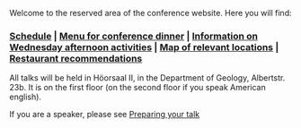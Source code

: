 Welcome to the reserved area of the conference website. Here you will find:

<h3>  <a href="https://fgallinaro.github.io/geomod-conference.github.io/reserved_area/6545007f30846bbbf0075824cf0188e903dba720/Schedule.pdf">Schedule</a> |  <a href="https://fgallinaro.github.io/geomod-conference.github.io/reserved_area/6545007f30846bbbf0075824cf0188e903dba720/Menu_Geomod.pdf">Menu for conference dinner</a> | <a href="https://fgallinaro.github.io/geomod-conference.github.io/reserved_area/6545007f30846bbbf0075824cf0188e903dba720/activities.pdf">Information on Wednesday afternoon activities</a> | <a href="https://fgallinaro.github.io/geomod-conference.github.io/reserved_area/6545007f30846bbbf0075824cf0188e903dba720/freiburg_map.jpg">Map of relevant locations</a> | <a href="https://fgallinaro.github.io/geomod-conference.github.io/reserved_area/6545007f30846bbbf0075824cf0188e903dba720/Freiburg_restaurants.pdf">Restaurant recommendations</a> </h3>

All talks will be held in H&ouml;orsaal II, in the Department of Geology, Albertstr. 23b. It is on the first floor (on the second floor if you speak American english).

If you are a speaker, please see <a href="https://fgallinaro.github.io/geomod-conference.github.io/reserved_area/6545007f30846bbbf0075824cf0188e903dba720/preparing_your_talk">Preparing your talk</a> 
